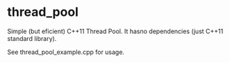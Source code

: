 # thread_pool

Simple (but eficient) C++11 Thread Pool. It hasno dependencies (just C++11 standard library).

See thread_pool_example.cpp for usage.

